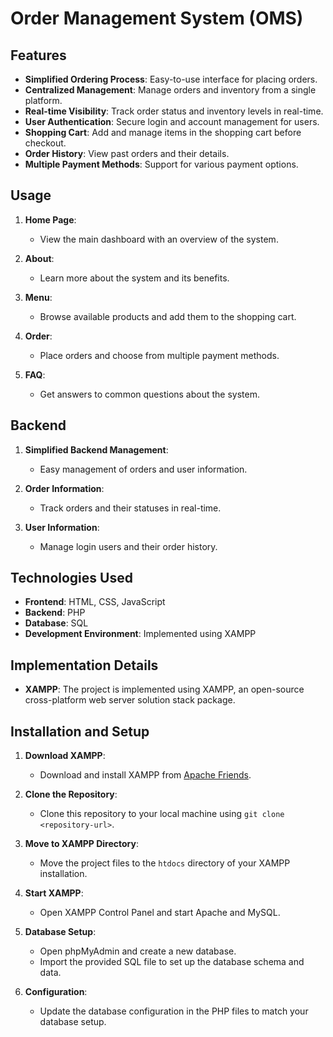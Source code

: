 # Order Management System (OMS)

## Features

- **Simplified Ordering Process**: Easy-to-use interface for placing orders.
- **Centralized Management**: Manage orders and inventory from a single platform.
- **Real-time Visibility**: Track order status and inventory levels in real-time.
- **User Authentication**: Secure login and account management for users.
- **Shopping Cart**: Add and manage items in the shopping cart before checkout.
- **Order History**: View past orders and their details.
- **Multiple Payment Methods**: Support for various payment options.

## Usage

1. **Home Page**: 
   - View the main dashboard with an overview of the system.
   
2. **About**: 
   - Learn more about the system and its benefits.
   
3. **Menu**: 
   - Browse available products and add them to the shopping cart.
   
4. **Order**: 
   - Place orders and choose from multiple payment methods.
   
5. **FAQ**: 
   - Get answers to common questions about the system.

## Backend

1. **Simplified Backend Management**: 
   - Easy management of orders and user information.
   
2. **Order Information**: 
   - Track orders and their statuses in real-time.
   
3. **User Information**: 
   - Manage login users and their order history.

## Technologies Used

- **Frontend**: HTML, CSS, JavaScript
- **Backend**: PHP
- **Database**: SQL
- **Development Environment**: Implemented using XAMPP

## Implementation Details

- **XAMPP**: The project is implemented using XAMPP, an open-source cross-platform web server solution stack package. 

## Installation and Setup

1. **Download XAMPP**: 
   - Download and install XAMPP from [Apache Friends](https://www.apachefriends.org/index.html).
   
2. **Clone the Repository**:
   - Clone this repository to your local machine using `git clone <repository-url>`.
   
3. **Move to XAMPP Directory**:
   - Move the project files to the `htdocs` directory of your XAMPP installation.
   
4. **Start XAMPP**:
   - Open XAMPP Control Panel and start Apache and MySQL.
   
5. **Database Setup**:
   - Open phpMyAdmin and create a new database.
   - Import the provided SQL file to set up the database schema and data.
   
6. **Configuration**:
   - Update the database configuration in the PHP files to match your database setup.


